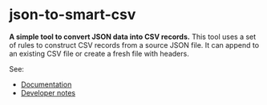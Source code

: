 # json-to-smart-csv

**A simple tool to convert JSON data into CSV records.** This tool uses a set of rules to construct CSV records from a source JSON file. It can append to an existing CSV file or create a fresh file with headers.

See:

* [Documentation](https://instantiator.dev/json-to-smart-csv/)
* [Developer notes](docs/dev-notes.md)
